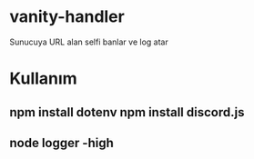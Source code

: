 # vanity-handler
Sunucuya URL alan selfi banlar ve log atar

# Kullanım
npm install dotenv
npm install discord.js
-
node logger -high
-

